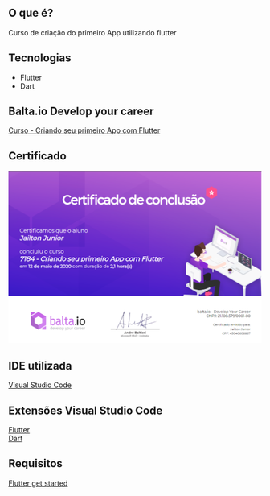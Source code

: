 ## O que é?
Curso de criação do primeiro App utilizando flutter

## Tecnologias
- Flutter
- Dart

## Balta.io Develop your career
[Curso - Criando seu primeiro App com Flutter](https://app.balta.io/courses/7184)

## Certificado
![Screenshot](/images/CriandoSeuPrimeiroAppComFlutter.png)

## IDE utilizada
[Visual Studio Code](https://code.visualstudio.com/)

## Extensões Visual Studio Code 
[Flutter](https://marketplace.visualstudio.com/items?itemName=Dart-Code.flutter)<br/>
[Dart](https://marketplace.visualstudio.com/items?itemName=Dart-Code.dart-code)<br/>

## Requisitos
[Flutter get started](https://flutter.dev/docs/get-started/install)